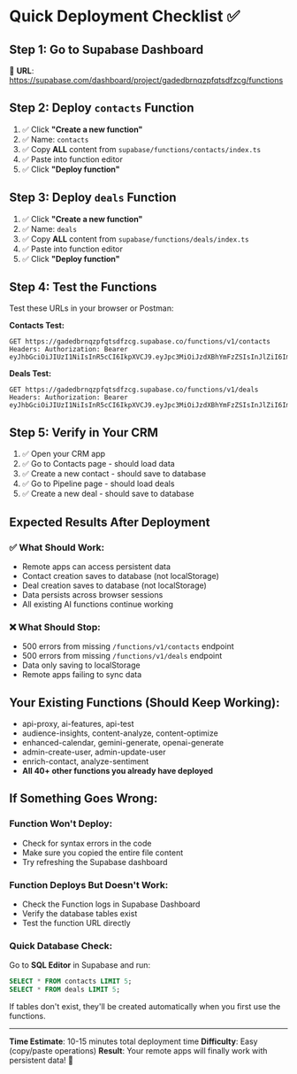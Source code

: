 # Quick Deployment Checklist ✅

## Step 1: Go to Supabase Dashboard
🔗 **URL**: https://supabase.com/dashboard/project/gadedbrnqzpfqtsdfzcg/functions

## Step 2: Deploy `contacts` Function
1. ✅ Click **"Create a new function"**
2. ✅ Name: `contacts`  
3. ✅ Copy **ALL** content from `supabase/functions/contacts/index.ts`
4. ✅ Paste into function editor
5. ✅ Click **"Deploy function"**

## Step 3: Deploy `deals` Function
1. ✅ Click **"Create a new function"**  
2. ✅ Name: `deals`
3. ✅ Copy **ALL** content from `supabase/functions/deals/index.ts`
4. ✅ Paste into function editor
5. ✅ Click **"Deploy function"**

## Step 4: Test the Functions
Test these URLs in your browser or Postman:

**Contacts Test:**
```
GET https://gadedbrnqzpfqtsdfzcg.supabase.co/functions/v1/contacts
Headers: Authorization: Bearer eyJhbGciOiJIUzI1NiIsInR5cCI6IkpXVCJ9.eyJpc3MiOiJzdXBhYmFzZSIsInJlZiI6ImdhZGVkYnJucXpwZnF0c2RmemNnIiwicm9sZSI6ImFub24iLCJpYXQiOjE3NDI1NjYxMTUsImV4cCI6MjA1ODE0MjExNX0.bpsk8yRpwQQnYaY4qY3hsW5ExrQe_8JA3UZ51mlQ1e4
```

**Deals Test:**
```
GET https://gadedbrnqzpfqtsdfzcg.supabase.co/functions/v1/deals  
Headers: Authorization: Bearer eyJhbGciOiJIUzI1NiIsInR5cCI6IkpXVCJ9.eyJpc3MiOiJzdXBhYmFzZSIsInJlZiI6ImdhZGVkYnJucXpwZnF0c2RmemNnIiwicm9sZSI6ImFub24iLCJpYXQiOjE3NDI1NjYxMTUsImV4cCI6MjA1ODE0MjExNX0.bpsk8yRpwQQnYaY4qY3hsW5ExrQe_8JA3UZ51mlQ1e4
```

## Step 5: Verify in Your CRM
1. ✅ Open your CRM app
2. ✅ Go to Contacts page - should load data
3. ✅ Create a new contact - should save to database  
4. ✅ Go to Pipeline page - should load deals
5. ✅ Create a new deal - should save to database

## Expected Results After Deployment

### ✅ What Should Work:
- Remote apps can access persistent data
- Contact creation saves to database (not localStorage)
- Deal creation saves to database (not localStorage)
- Data persists across browser sessions
- All existing AI functions continue working

### ❌ What Should Stop:
- 500 errors from missing `/functions/v1/contacts` endpoint
- 500 errors from missing `/functions/v1/deals` endpoint  
- Data only saving to localStorage
- Remote apps failing to sync data

## Your Existing Functions (Should Keep Working):
- api-proxy, ai-features, api-test
- audience-insights, content-analyze, content-optimize
- enhanced-calendar, gemini-generate, openai-generate
- admin-create-user, admin-update-user
- enrich-contact, analyze-sentiment
- **All 40+ other functions you already have deployed**

## If Something Goes Wrong:

### Function Won't Deploy:
- Check for syntax errors in the code
- Make sure you copied the entire file content
- Try refreshing the Supabase dashboard

### Function Deploys But Doesn't Work:
- Check the Function logs in Supabase Dashboard
- Verify the database tables exist
- Test the function URL directly

### Quick Database Check:
Go to **SQL Editor** in Supabase and run:
```sql
SELECT * FROM contacts LIMIT 5;
SELECT * FROM deals LIMIT 5;
```

If tables don't exist, they'll be created automatically when you first use the functions.

---
**Time Estimate**: 10-15 minutes total deployment time
**Difficulty**: Easy (copy/paste operations)
**Result**: Your remote apps will finally work with persistent data! 🎉